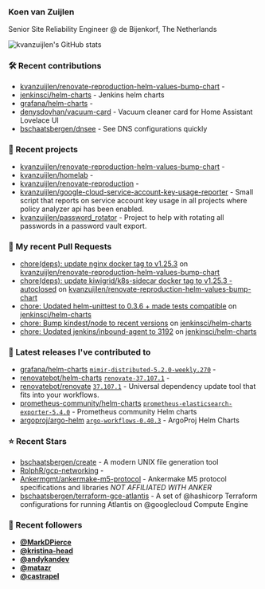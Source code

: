 ### Koen van Zuijlen

Senior Site Reliability Engineer @ de Bijenkorf, The Netherlands

![kvanzuijlen's GitHub stats](https://github-readme-stats.vercel.app/api?username=kvanzuijlen&show=reviews,discussions_started,discussions_answered,prs_merged,prs_merged_percentage&show_icons=true&theme=dark&cache_seconds=86400)

### 🛠️ Recent contributions

- [kvanzuijlen/renovate-reproduction-helm-values-bump-chart](https://github.com/kvanzuijlen/renovate-reproduction-helm-values-bump-chart) - 
- [jenkinsci/helm-charts](https://github.com/jenkinsci/helm-charts) - Jenkins helm charts
- [grafana/helm-charts](https://github.com/grafana/helm-charts) - 
- [denysdovhan/vacuum-card](https://github.com/denysdovhan/vacuum-card) - Vacuum cleaner card for Home Assistant Lovelace UI
- [bschaatsbergen/dnsee](https://github.com/bschaatsbergen/dnsee) - See DNS configurations quickly

### 🌱 Recent projects

- [kvanzuijlen/renovate-reproduction-helm-values-bump-chart](https://github.com/kvanzuijlen/renovate-reproduction-helm-values-bump-chart) - 
- [kvanzuijlen/homelab](https://github.com/kvanzuijlen/homelab) - 
- [kvanzuijlen/renovate-reproduction](https://github.com/kvanzuijlen/renovate-reproduction) - 
- [kvanzuijlen/google-cloud-service-account-key-usage-reporter](https://github.com/kvanzuijlen/google-cloud-service-account-key-usage-reporter) - Small script that reports on service account key usage in all projects where policy analyzer api has been enabled.
- [kvanzuijlen/password_rotator](https://github.com/kvanzuijlen/password_rotator) - Project to help with rotating all passwords in a password vault export.

### 🚧 My recent Pull Requests

- [chore(deps): update nginx docker tag to v1.25.3](https://github.com/kvanzuijlen/renovate-reproduction-helm-values-bump-chart/pull/7) on [kvanzuijlen/renovate-reproduction-helm-values-bump-chart](https://github.com/kvanzuijlen/renovate-reproduction-helm-values-bump-chart)
- [chore(deps): update kiwigrid/k8s-sidecar docker tag to v1.25.3 - autoclosed](https://github.com/kvanzuijlen/renovate-reproduction-helm-values-bump-chart/pull/6) on [kvanzuijlen/renovate-reproduction-helm-values-bump-chart](https://github.com/kvanzuijlen/renovate-reproduction-helm-values-bump-chart)
- [chore: Updated helm-unittest to 0.3.6 &#43; made tests compatible](https://github.com/jenkinsci/helm-charts/pull/974) on [jenkinsci/helm-charts](https://github.com/jenkinsci/helm-charts)
- [chore: Bump kindest/node to recent versions](https://github.com/jenkinsci/helm-charts/pull/971) on [jenkinsci/helm-charts](https://github.com/jenkinsci/helm-charts)
- [chore: Updated jenkins/inbound-agent to 3192](https://github.com/jenkinsci/helm-charts/pull/968) on [jenkinsci/helm-charts](https://github.com/jenkinsci/helm-charts)

### 🚀 Latest releases I've contributed to

- [grafana/helm-charts](https://github.com/grafana/helm-charts) [`mimir-distributed-5.2.0-weekly.270`](https://github.com/grafana/helm-charts/releases/tag/mimir-distributed-5.2.0-weekly.270) - 
- [renovatebot/helm-charts](https://github.com/renovatebot/helm-charts) [`renovate-37.107.1`](https://github.com/renovatebot/helm-charts/releases/tag/renovate-37.107.1) - 
- [renovatebot/renovate](https://github.com/renovatebot/renovate) [`37.107.1`](https://github.com/renovatebot/renovate/releases/tag/37.107.1) - Universal dependency update tool that fits into your workflows.
- [prometheus-community/helm-charts](https://github.com/prometheus-community/helm-charts) [`prometheus-elasticsearch-exporter-5.4.0`](https://github.com/prometheus-community/helm-charts/releases/tag/prometheus-elasticsearch-exporter-5.4.0) - Prometheus community Helm charts
- [argoproj/argo-helm](https://github.com/argoproj/argo-helm) [`argo-workflows-0.40.3`](https://github.com/argoproj/argo-helm/releases/tag/argo-workflows-0.40.3) - ArgoProj Helm Charts

### ⭐ Recent Stars

- [bschaatsbergen/create](https://github.com/bschaatsbergen/create) - A modern UNIX file generation tool
- [RolphR/gcp-networking](https://github.com/RolphR/gcp-networking) - 
- [Ankermgmt/ankermake-m5-protocol](https://github.com/Ankermgmt/ankermake-m5-protocol) - Ankermake M5 protocol specifications and libraries *NOT AFFILIATED WITH ANKER*
- [bschaatsbergen/terraform-gce-atlantis](https://github.com/bschaatsbergen/terraform-gce-atlantis) - A set of @hashicorp Terraform configurations for running Atlantis on @googlecloud Compute Engine

### 👀 Recent followers

- [**@MarkDPierce**](https://github.com/MarkDPierce)
- [**@kristina-head**](https://github.com/kristina-head)
- [**@andykandev**](https://github.com/andykandev)
- [**@matazr**](https://github.com/matazr)
- [**@castrapel**](https://github.com/castrapel)
